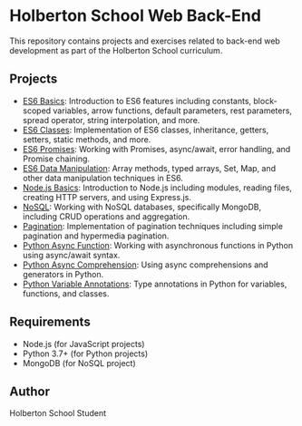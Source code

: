 # Holberton School Web Back-End

This repository contains projects and exercises related to back-end web development as part of the Holberton School curriculum.

## Projects

- [ES6 Basics](./ES6_basic/): Introduction to ES6 features including constants, block-scoped variables, arrow functions, default parameters, rest parameters, spread operator, string interpolation, and more.
- [ES6 Classes](./ES6_classes/): Implementation of ES6 classes, inheritance, getters, setters, static methods, and more.
- [ES6 Promises](./ES6_promise/): Working with Promises, async/await, error handling, and Promise chaining.
- [ES6 Data Manipulation](./ES6_data_manipulation/): Array methods, typed arrays, Set, Map, and other data manipulation techniques in ES6.
- [Node.js Basics](./Node_JS_basic/): Introduction to Node.js including modules, reading files, creating HTTP servers, and using Express.js.
- [NoSQL](./NoSQL/): Working with NoSQL databases, specifically MongoDB, including CRUD operations and aggregation.
- [Pagination](./pagination/): Implementation of pagination techniques including simple pagination and hypermedia pagination.
- [Python Async Function](./python_async_function/): Working with asynchronous functions in Python using async/await syntax.
- [Python Async Comprehension](./python_async_comprehension/): Using async comprehensions and generators in Python.
- [Python Variable Annotations](./python_variable_annotations/): Type annotations in Python for variables, functions, and classes.

## Requirements

- Node.js (for JavaScript projects)
- Python 3.7+ (for Python projects)
- MongoDB (for NoSQL project)

## Author

Holberton School Student